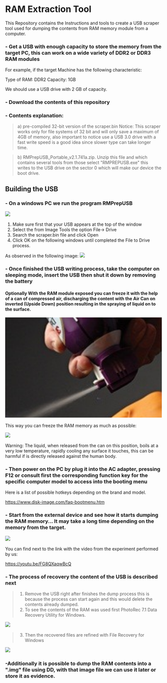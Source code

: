 # RAM Extraction Tool
This Repository contains the Instructions and tools to create a USB scraper tool used for dumping the contents from RAM memory module from a computer.


### - Get a USB with enough capacity to store the memory from the target PC, this can work on a wide variety of DDR2 or DDR3 RAM modules

For example, if the target Machine has the following characteristic: 

Type of RAM:  DDR2
Capacity: 1GB

We should use a USB drive with 2 GB of capacity.

### - Download the contents of this repository 

### - Contents explanation:

> a) pre-compiled 32-bit version of the scraper.bin
Notice: This scraper works only for file systems of 32 bit and will only save a maximum of 4GB of memory, also important to notice use a USB 3.0 drive with a fast write speed is a good idea since slower type can take longer time.

> b) RMPrepUSB_Portable_v2.1.741a.zip. Unzip this file and which contains several tools from those select "RMPREPUSB.exe" this writes to the USB drive on the sector 0 which will make our device the boot drive.

## Building the USB

### - On a windows PC we run the program RMPrepUSB

![](https://github.com/jluisftapia/RAMExtraction/blob/master/Images/RMPrepUSB.png)

1) Make sure first that your USB appears at the top of the window
2) Select the from Image Tools the option File-> Drive 
3) Search the scraper.bin file and click Open
4) Click OK on the following windows until completed the File to Drive process.

As observed in the following image:
![](https://github.com/jluisftapia/RAMExtraction/blob/master/Images/USB-preparation.png)

### - Once finished the USB writing process, take the computer on sleeping mode, insert the USB then shut it down by removing the battery

#### Optionally  With the RAM module exposed you can freeze it with the help of a can of compressed air, discharging the content with the Air Can on inverted (Upside Down) position resulting in the spraying of liquid on to the surface. 

![](https://github.com/jluisftapia/RAMExtraction/blob/master/Images/compresedair.png)

This way you can freeze the RAM memory as much as possible:

![](https://github.com/jluisftapia/RAMExtraction/blob/master/Images/freezemem.png)

Warning: The liquid, when released from the can on this position, boils at a very low temperature, rapidly cooling any surface it touches, this can be harmful if is directly released against the human body.   

### - Then power on the PC by plug it into the AC adapter, pressing F12 or consult first the corresponding function key for the specific computer model to access into the booting menu

Here is a list of possible hotkeys depending on the brand and model.

https://www.disk-image.com/faq-bootmenu.htm

### - Start from the external device and see how it starts dumping the RAM memory... It may take a long time depending on the memory from the target.

![](https://github.com/jluisftapia/RAMExtraction/blob/master/Images/dumprocess.jpg)

You can find next to the link with the video from the experiment performed by us: 

https://youtu.be/FG8QXaqwBcQ

### - The process of recovery the content of the USB is described next

> 1. Remove the USB right after finishes the dump process this is because the process can start again and this would delete the contents already dumped.
> 2. To see the contents of the RAM was used first PhotoRec 7.1 Data Recovery Utility for Windows.

![](https://github.com/jluisftapia/RAMExtraction/blob/master/Images/photorec.png)

> 3. Then the recovered files are refined with File Recovery for Windows

![](https://github.com/jluisftapia/RAMExtraction/blob/master/Images/FileRecovery.png)

### -Additionally it is possible to dump the RAM contents into a ".img" file using DD, with that image file we can use it later or store it as evidence.
